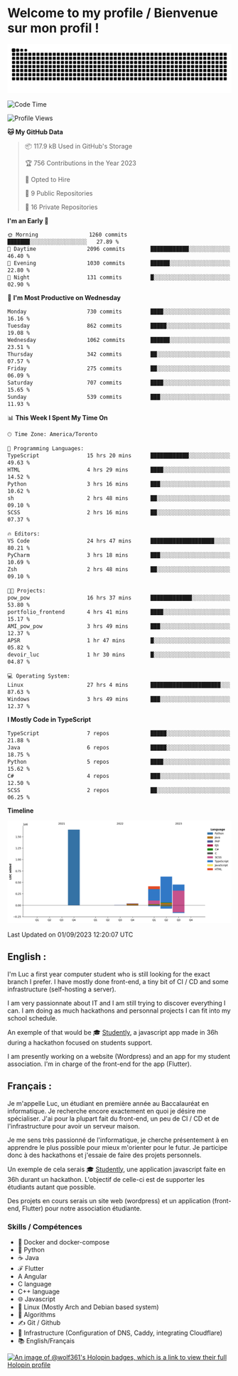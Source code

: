 # Welcome to my profile / Bienvenue sur mon profil !

![snake gif](https://github.com/wolf-361/wolf-361/blob/output/github-contribution-grid-snake.svg)

<!--START_SECTION:waka-->
![Code Time](http://img.shields.io/badge/Code%20Time-321%20hrs%2023%20mins-blue)

![Profile Views](http://img.shields.io/badge/Profile%20Views-0-blue)

**🐱 My GitHub Data** 

> 📦 117.9 kB Used in GitHub's Storage 
 > 
> 🏆 756 Contributions in the Year 2023
 > 
> 💼 Opted to Hire
 > 
> 📜 9 Public Repositories 
 > 
> 🔑 16 Private Repositories 
 > 
**I'm an Early 🐤** 

```text
🌞 Morning                1260 commits        ███████░░░░░░░░░░░░░░░░░░   27.89 % 
🌆 Daytime                2096 commits        ████████████░░░░░░░░░░░░░   46.40 % 
🌃 Evening                1030 commits        ██████░░░░░░░░░░░░░░░░░░░   22.80 % 
🌙 Night                  131 commits         █░░░░░░░░░░░░░░░░░░░░░░░░   02.90 % 
```
📅 **I'm Most Productive on Wednesday** 

```text
Monday                   730 commits         ████░░░░░░░░░░░░░░░░░░░░░   16.16 % 
Tuesday                  862 commits         █████░░░░░░░░░░░░░░░░░░░░   19.08 % 
Wednesday                1062 commits        ██████░░░░░░░░░░░░░░░░░░░   23.51 % 
Thursday                 342 commits         ██░░░░░░░░░░░░░░░░░░░░░░░   07.57 % 
Friday                   275 commits         ██░░░░░░░░░░░░░░░░░░░░░░░   06.09 % 
Saturday                 707 commits         ████░░░░░░░░░░░░░░░░░░░░░   15.65 % 
Sunday                   539 commits         ███░░░░░░░░░░░░░░░░░░░░░░   11.93 % 
```


📊 **This Week I Spent My Time On** 

```text
🕑︎ Time Zone: America/Toronto

💬 Programming Languages: 
TypeScript               15 hrs 20 mins      ████████████░░░░░░░░░░░░░   49.63 % 
HTML                     4 hrs 29 mins       ████░░░░░░░░░░░░░░░░░░░░░   14.52 % 
Python                   3 hrs 16 mins       ███░░░░░░░░░░░░░░░░░░░░░░   10.62 % 
sh                       2 hrs 48 mins       ██░░░░░░░░░░░░░░░░░░░░░░░   09.10 % 
SCSS                     2 hrs 16 mins       ██░░░░░░░░░░░░░░░░░░░░░░░   07.37 % 

🔥 Editors: 
VS Code                  24 hrs 47 mins      ████████████████████░░░░░   80.21 % 
PyCharm                  3 hrs 18 mins       ███░░░░░░░░░░░░░░░░░░░░░░   10.69 % 
Zsh                      2 hrs 48 mins       ██░░░░░░░░░░░░░░░░░░░░░░░   09.10 % 

🐱‍💻 Projects: 
pow_pow                  16 hrs 37 mins      █████████████░░░░░░░░░░░░   53.80 % 
portfolio_frontend       4 hrs 41 mins       ████░░░░░░░░░░░░░░░░░░░░░   15.17 % 
AMI_pow_pow              3 hrs 49 mins       ███░░░░░░░░░░░░░░░░░░░░░░   12.37 % 
APSR                     1 hr 47 mins        █░░░░░░░░░░░░░░░░░░░░░░░░   05.82 % 
devoir_luc               1 hr 30 mins        █░░░░░░░░░░░░░░░░░░░░░░░░   04.87 % 

💻 Operating System: 
Linux                    27 hrs 4 mins       ██████████████████████░░░   87.63 % 
Windows                  3 hrs 49 mins       ███░░░░░░░░░░░░░░░░░░░░░░   12.37 % 
```

**I Mostly Code in TypeScript** 

```text
TypeScript               7 repos             █████░░░░░░░░░░░░░░░░░░░░   21.88 % 
Java                     6 repos             █████░░░░░░░░░░░░░░░░░░░░   18.75 % 
Python                   5 repos             ████░░░░░░░░░░░░░░░░░░░░░   15.62 % 
C#                       4 repos             ███░░░░░░░░░░░░░░░░░░░░░░   12.50 % 
SCSS                     2 repos             ██░░░░░░░░░░░░░░░░░░░░░░░   06.25 % 
```



**Timeline**

![Lines of Code chart](https://raw.githubusercontent.com/wolf-361/wolf-361/main/assets/bar_graph.png)


 Last Updated on 01/09/2023 12:20:07 UTC
<!--END_SECTION:waka-->

## English : 

I'm Luc a first year computer student who is still looking for the exact branch I prefer. I have mostly done front-end, a tiny bit of CI / CD and some infrastructure (self-hosting a server).

I am very passionnate about IT and I am still trying to discover everything I can. I am doing as much hackathons and personnal projects I can fit into my school schedule.

An exemple of that would be 🎓 [Studently](https://github.com/wolf-361/Studently-CodeJam12), a javascript app made in 36h during a hackathon focused on students support.

I am presently working on a website (Wordpress) and an app for my student association. I'm in charge of the front-end for the app (Flutter).

## Français :

Je m'appelle Luc, un étudiant en première année au Baccalauréat en informatique. Je recherche encore exactement en quoi je désire me spécialiser. J'ai pour la plupart fait du front-end, un peu de CI / CD et de l'infrastructure pour avoir un serveur maison.

Je me sens très passionné de l'informatique, je cherche présentement à en apprendre le plus possible pour mieux m'orienter pour le futur. Je participe donc à des hackathons et j'essaie de faire des projets personnels.

Un exemple de cela serais 🎓 [Studently](https://github.com/wolf-361/Studently-CodeJam12), une application javascript faite en 36h durant un hackathon. L'objectif de celle-ci est de supporter les étudiants autant que possible.

Des projets en cours serais un site web (wordpress) et un application (front-end, Flutter) pour notre association étudiante.

###  Skills / Compétences

* 🐋 Docker and docker-compose
* 🐍 Python
* ☕ Java
* ℱ Flutter
* A Angular
* C language
* C++ language
* 🌐 Javascript
* 🐧 Linux (Mostly Arch and Debian based system)
* 🧩 Algorithms
* ✍️ Git / Github
* 📜 Infrastructure (Configuration of DNS, Caddy, integrating Cloudflare)
* 📚 English/Français

[![An image of @wolf361's Holopin badges, which is a link to view their full Holopin profile](https://holopin.me/wolf361)](https://holopin.io/@wolf361)


